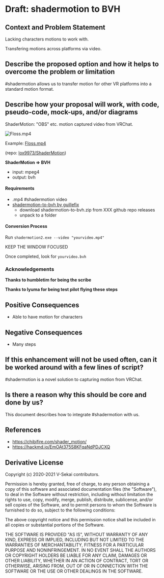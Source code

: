 # Draft: shadermotion to BVH

## Context and Problem Statement

Lacking characters motions to work with.

Transfering motions across platforms via video.

## Describe the proposed option and how it helps to overcome the problem or limitation

#shadermotion allows us to transfer motion for other VR platforms into a standard motion format.

## Describe how your proposal will work, with code, pseudo-code, mock-ups, and/or diagrams

ShaderMotion: "OBS" etc. motion captured video from VRChat.

![Floss.mp4](https://i.imgur.com/TgBM5lN.png)

Example: [Floss.mp4](https://gitlab.com/lox9973/ShaderMotion/-/raw/master/Example/Motion/Floss.mp4)

(repo: [lox9973/ShaderMotion](https://gitlab.com/lox9973/ShaderMotion))

**ShaderMotion => BVH**

- input: mpeg4
- output: bvh

#### Requirements

- .mp4 #shadermotion video
- [shadermotion-to-bvh by guillefix](https://github.com/guillefix/shadermotion-to-bvh/releases)
  - download shadermotion-to-bvh.zip from XXX github repo releases
  - unpack to a folder

#### Conversion Process

Run `shadermotion2.exe --video "yourvideo.mp4"`

KEEP THE WINDOW FOCUSED

Once completed, look for `yourvideo.bvh`

### Acknowledgements

**Thanks to humbletim for being the scribe**

**Thanks to lyuma for being test pilot flying these steps**

## Positive Consequences <!-- optional -->

- Able to have motion for characters

## Negative Consequences <!-- optional -->

- Many steps

## If this enhancement will not be used often, can it be worked around with a few lines of script?

#shadermotion is a novel solution to capturing motion from VRChat.

## Is there a reason why this should be core and done by us?

This document describes how to integrate #shadermotion with us.

## References <!-- optional -->

- https://chibifire.com/shader_motion/
- https://hackmd.io/EmOAt375S8KFqaNdPDJCXQ

## Derivative License

Copyright (c) 2020-2021 V-Sekai contributors.

Permission is hereby granted, free of charge, to any person obtaining a copy
of this software and associated documentation files (the "Software"), to deal
in the Software without restriction, including without limitation the rights
to use, copy, modify, merge, publish, distribute, sublicense, and/or sell
copies of the Software, and to permit persons to whom the Software is
furnished to do so, subject to the following conditions:

The above copyright notice and this permission notice shall be included in all
copies or substantial portions of the Software.

THE SOFTWARE IS PROVIDED "AS IS", WITHOUT WARRANTY OF ANY KIND, EXPRESS OR
IMPLIED, INCLUDING BUT NOT LIMITED TO THE WARRANTIES OF MERCHANTABILITY,
FITNESS FOR A PARTICULAR PURPOSE AND NONINFRINGEMENT. IN NO EVENT SHALL THE
AUTHORS OR COPYRIGHT HOLDERS BE LIABLE FOR ANY CLAIM, DAMAGES OR OTHER
LIABILITY, WHETHER IN AN ACTION OF CONTRACT, TORT OR OTHERWISE, ARISING FROM,
OUT OF OR IN CONNECTION WITH THE SOFTWARE OR THE USE OR OTHER DEALINGS IN THE
SOFTWARE.
